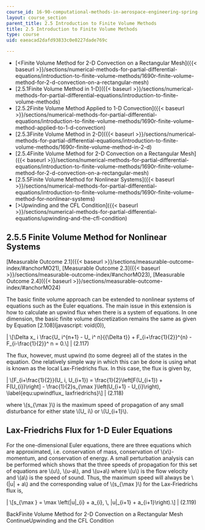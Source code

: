 ```yaml
---
course_id: 16-90-computational-methods-in-aerospace-engineering-spring-2014
layout: course_section
parent_title: 2.5 Introduction to Finite Volume Methods
title: 2.5 Introduction to Finite Volume Methods
type: course
uid: eaeacad2dafd93833c0e0227dade769c

---
```


*   [<Finite Volume Method for 2-D Convection on a Rectangular Mesh]({{< baseurl >}}/sections/numerical-methods-for-partial-differential-equations/introduction-to-finite-volume-methods/1690r-finite-volume-method-for-2-d-convection-on-a-rectangular-mesh)
*   [2.5.1Finite Volume Method in 1-D]({{< baseurl >}}/sections/numerical-methods-for-partial-differential-equations/introduction-to-finite-volume-methods)
*   [2.5.2Finite Volume Method Applied to 1-D Convection]({{< baseurl >}}/sections/numerical-methods-for-partial-differential-equations/introduction-to-finite-volume-methods/1690r-finite-volume-method-applied-to-1-d-convection)
*   [2.5.3Finite Volume Method in 2-D]({{< baseurl >}}/sections/numerical-methods-for-partial-differential-equations/introduction-to-finite-volume-methods/1690r-finite-volume-method-in-2-d)
*   [2.5.4Finite Volume Method for 2-D Convection on a Rectangular Mesh]({{< baseurl >}}/sections/numerical-methods-for-partial-differential-equations/introduction-to-finite-volume-methods/1690r-finite-volume-method-for-2-d-convection-on-a-rectangular-mesh)
*   [2.5.5Finite Volume Method for Nonlinear Systems]({{< baseurl >}}/sections/numerical-methods-for-partial-differential-equations/introduction-to-finite-volume-methods/1690r-finite-volume-method-for-nonlinear-systems)
*   [\>Upwinding and the CFL Condition]({{< baseurl >}}/sections/numerical-methods-for-partial-differential-equations/upwinding-and-the-cfl-condition)

2.5.5 Finite Volume Method for Nonlinear Systems
------------------------------------------------

[Measurable Outcome 2.1]({{< baseurl >}}/sections/measurable-outcome-index/#anchorMO21), [Measurable Outcome 2.3]({{< baseurl >}}/sections/measurable-outcome-index/#anchorMO23), [Measurable Outcome 2.4]({{< baseurl >}}/sections/measurable-outcome-index/#anchorMO24)

The basic finite volume approach can be extended to nonlinear systems of equations such as the Euler equations. The main issue in this extension is how to calculate an upwind flux when there is a system of equations. In one dimension, the basic finite volume discretization remains the same as given by Equation [2.108](javascript: void(0)),

| \\\[\\Delta x\_ i \\frac{U\_ i^{n+1} - U\_ i^ n}{{\\Delta t}} + F\_{i+\\frac{1}{2}}^{n} - F\_{i-\\frac{1}{2}}^ n = 0.\\\] | (2.117) 

The flux, however, must upwind (to some degree) all of the states in the equation. One relatively simple way in which this can be done is using what is known as the local Lax-Friedrichs flux. In this case, the flux is given by,

| \\\[F\_{i+\\frac{1}{2}}(U\_ i, U\_{i+1}) = \\frac{1}{2}\\left\[F(U\_{i+1}) + F(U\_{i})\\right\] - \\frac{1}{2}s\_{\\max }\\left(U\_{i+1} - U\_{i}\\right), \\label{equ:upwindflux\_ laxfriedrichs}\\\] | (2.118) 

where \\(s\_{\\max }\\) is the maximum speed of propagation of any small disturbance for either state \\(U\_ i\\) or \\(U\_{i+1}\\).

Lax-Friedrichs Flux for 1-D Euler Equations
-------------------------------------------

For the one-dimensional Euler equations, there are three equations which are approximated, i.e. conservation of mass, conservation of \\(x\\)-momentum, and conservation of energy. A small perturbation analysis can be performed which shows that the three speeds of propagation for this set of equations are \\(u\\), \\(u-a\\), and \\(u+a\\) where \\(u\\) is the flow velocity and \\(a\\) is the speed of sound. Thus, the maximum speed will always be \\(|u| + a\\) and the corresponding value of \\(s\_{\\max }\\) for the Lax-Friedrichs flux is,

| \\\[s\_{\\max } = \\max \\left(&#124;u&#124;\_{i} + a\_{i}, \\, &#124;u&#124;\_{i+1} + a\_{i+1}\\right).\\\] | (2.119) 

BackFinite Volume Method for 2-D Convection on a Rectangular Mesh ContinueUpwinding and the CFL Condition